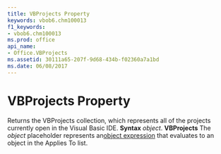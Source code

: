 ```yaml
---
title: VBProjects Property
keywords: vbob6.chm100013
f1_keywords:
- vbob6.chm100013
ms.prod: office
api_name:
- Office.VBProjects
ms.assetid: 30111a65-207f-9d68-434b-f02360a7a1bd
ms.date: 06/08/2017
---
```



# VBProjects Property



Returns the VBProjects collection, which represents all of the projects currently open in the Visual Basic IDE.
 **Syntax**
 _object_. **VBProjects**
The  _object_ placeholder represents an[object expression](vbe-glossary.md) that evaluates to an object in the Applies To list.

